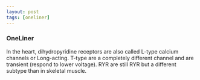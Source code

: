 ```yaml
---
layout: post
tags: [oneliner]
---
```



### OneLiner

In the heart, dihydropyridine receptors are also called L-type calcium channels or Long-acting. T-type are a completely different channel and are transient (respond to lower voltage). RYR are still RYR but a different subtype than in skeletal muscle.
